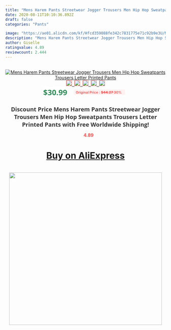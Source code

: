```yaml
---
title: "Mens Harem Pants Streetwear Jogger Trousers Men Hip Hop Sweatpants Trousers Letter Printed Pants"
date: 2020-08-11T10:10:36.892Z
draft: false
categories: "Pants"

image: "https://ae01.alicdn.com/kf/Hfcd359088fe342c7831775e71c92b9e3U/Mens-Harem-Pants-Streetwear-Jogger-Trousers-Men-Hip-Hop-Sweatpants-Trousers-Letter-Printed-Pants.jpg"
description: "Mens Harem Pants Streetwear Jogger Trousers Men Hip Hop Sweatpants Trousers Letter Printed Pants"
author: Giselle
ratingvalue: 4.89
reviewcount: 2.444
---
```

<br>
<div style="text-align: center;">
<a href="https://s.click.aliexpress.com/e/_AModUD" target="_blank" rel="nofollow noopener noreferrer"><img alt="Mens Harem Pants Streetwear Jogger Trousers Men Hip Hop Sweatpants Trousers Letter Printed Pants" class="magnifier-image" src="https://ae01.alicdn.com/kf/Hfcd359088fe342c7831775e71c92b9e3U/Mens-Harem-Pants-Streetwear-Jogger-Trousers-Men-Hip-Hop-Sweatpants-Trousers-Letter-Printed-Pants.jpg_640x640.jpg">
<br>
<img style="border:1px solid salmon" src="https://ae01.alicdn.com/kf/Hfcd359088fe342c7831775e71c92b9e3U/Mens-Harem-Pants-Streetwear-Jogger-Trousers-Men-Hip-Hop-Sweatpants-Trousers-Letter-Printed-Pants.jpg_120x120.jpg">&nbsp;&nbsp;<img style="border:1px solid salmon" src="https://ae01.alicdn.com/kf/H583164a997d6403e968ca11d8f46523f9/Mens-Harem-Pants-Streetwear-Jogger-Trousers-Men-Hip-Hop-Sweatpants-Trousers-Letter-Printed-Pants.jpg_120x120.jpg">&nbsp;&nbsp;<img style="border:1px solid salmon" src="https://ae01.alicdn.com/kf/H64cdaa370bd840d8a5fa934ff5e201650/Mens-Harem-Pants-Streetwear-Jogger-Trousers-Men-Hip-Hop-Sweatpants-Trousers-Letter-Printed-Pants.jpg_120x120.jpg">&nbsp;&nbsp;<img style="border:1px solid salmon" src="https://ae01.alicdn.com/kf/H2252063195d444b2b04846c442078275Z/Mens-Harem-Pants-Streetwear-Jogger-Trousers-Men-Hip-Hop-Sweatpants-Trousers-Letter-Printed-Pants.jpg_120x120.jpg">&nbsp;&nbsp;<img style="border:1px solid salmon" src="https://ae01.alicdn.com/kf/Hf2d719ac184545088bc6a63217fd4e73K/Mens-Harem-Pants-Streetwear-Jogger-Trousers-Men-Hip-Hop-Sweatpants-Trousers-Letter-Printed-Pants.jpg_120x120.jpg"></a></div><br0>
<div style="text-align: center;"><span style="background-color: white; border: 0px; box-sizing: border-box; color: seagreen; display: inline-block; font-family: &quot;open sans&quot; , &quot;arial&quot; , &quot;helvetica&quot; , sans-serif , &quot;heiti&quot;; font-size: 24px; font-stretch: inherit; font-weight: 700; line-height: inherit; margin: 0px 10px 0px 0px; padding: 0px; vertical-align: middle;">$30.99 </span>
<span style="background: rgb(255 , 241 , 241); border-radius: 3px; border: 0px; box-sizing: border-box; color: #ff4747; display: inline-block; font-family: inherit; font-size: 12px; font-stretch: inherit; font-style: inherit; font-variant: inherit; font-weight: 600; line-height: inherit; margin: 0px; padding: 2px 5px; transform: scale(0.9); vertical-align: middle;">Original Price : <b style="text-decoration: line-through;">$44.27 </b> 30%&nbsp;&nbsp;</span></div>
<h1 style="color: #333333; display: inline-block; font-family: &quot;open sans&quot; , &quot;arial&quot; , &quot;helvetica&quot; , sans-serif , &quot;heiti&quot;; font-size: 18px; font-stretch: inherit; font-weight: 700; text-align: center;">Discount Price Mens Harem Pants Streetwear Jogger Trousers Men Hip Hop Sweatpants Trousers Letter Printed Pants with Free Worldwide Shipping!</h1>
<div style="color: #ff4747; text-align: center;">
<img src="https://4.bp.blogspot.com/-M0ZcTcb-5uY/XleCXlxnR4I/AAAAAAAAAEc/OrjgMkXV1oMQFaCRZj5HQwOCBcu3w1FegCPcBGAYYCw/s1600/star.png" style="height: 15px;">&nbsp;<b>4.89</b></div>
<div class="button_cont" align="center"><a class="buynow_a" href="https://s.click.aliexpress.com/e/_AModUD" target="_blank" rel="nofollow noopener noreferrer"><H1>Buy on AliExpress</H1></a></div><br>
<div class="separator" style="clear: both; text-align: center;">
<img src="https://lh3.googleusercontent.com/-pTy5HemUv9M/XlePHvY0dAI/AAAAAAAAAE4/0nX5iRUoIWY8eMW9Dpxeirr157OZliDIgCLcBGAsYHQ/s1600/badge.gif" width="480">
</div>
